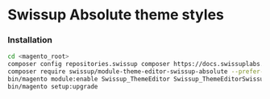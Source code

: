 # Swissup Absolute theme styles

### Installation

```bash
cd <magento_root>
composer config repositories.swissup composer https://docs.swissuplabs.com/packages/
composer require swissup/module-theme-editor-swissup-absolute --prefer-source
bin/magento module:enable Swissup_ThemeEditor Swissup_ThemeEditorSwissupAbsolute
bin/magento setup:upgrade
```
